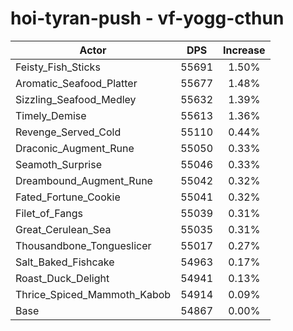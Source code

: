 # hoi-tyran-push - vf-yogg-cthun
| Actor | DPS | Increase |
|---|:---:|:---:|
|Feisty_Fish_Sticks|55691|1.50%|
|Aromatic_Seafood_Platter|55677|1.48%|
|Sizzling_Seafood_Medley|55632|1.39%|
|Timely_Demise|55613|1.36%|
|Revenge_Served_Cold|55110|0.44%|
|Draconic_Augment_Rune|55050|0.33%|
|Seamoth_Surprise|55046|0.33%|
|Dreambound_Augment_Rune|55042|0.32%|
|Fated_Fortune_Cookie|55041|0.32%|
|Filet_of_Fangs|55039|0.31%|
|Great_Cerulean_Sea|55035|0.31%|
|Thousandbone_Tongueslicer|55017|0.27%|
|Salt_Baked_Fishcake|54963|0.17%|
|Roast_Duck_Delight|54941|0.13%|
|Thrice_Spiced_Mammoth_Kabob|54914|0.09%|
|Base|54867|0.00%|
